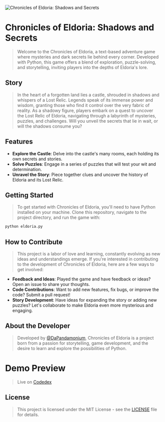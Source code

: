 ![Chronicles of Eldoria: Shadows and Secrets](https://firebasestorage.googleapis.com/v0/b/codedex-io.appspot.com/o/community%2Fproject-showcase%2Fpost%2F2OuPqt0uoadmZSsEA0bb%2FCODEDEX.png?alt=media&token=6f9a888c-35d8-4e07-81d5-f8cdcb3d3601)


# Chronicles of Eldoria: Shadows and Secrets

> Welcome to the Chronicles of Eldoria, a text-based adventure game where mysteries and dark secrets lie behind every corner. Developed with Python, this game offers a blend of exploration, puzzle-solving, and storytelling, inviting players into the depths of Eldoria's lore.

## Story

> In the heart of a forgotten land lies a castle, shrouded in shadows and whispers of a Lost Relic. Legends speak of its immense power and wisdom, granting those who find it control over the very fabric of reality. As a shadowy figure, players embark on a quest to uncover the Lost Relic of Eldoria, navigating through a labyrinth of mysteries, puzzles, and challenges. Will you unveil the secrets that lie in wait, or will the shadows consume you?

## Features

- **Explore the Castle**: Delve into the castle's many rooms, each holding its own secrets and stories.
- **Solve Puzzles**: Engage in a series of puzzles that will test your wit and determination.
- **Unravel the Story**: Piece together clues and uncover the history of Eldoria and its Lost Relic.

## Getting Started

> To get started with Chronicles of Eldoria, you'll need to have Python installed on your machine. Clone this repository, navigate to the project directory, and run the game with:

```py
python eldoria.py
```


## How to Contribute

> This project is a labor of love and learning, constantly evolving as new ideas and understandings emerge. If you're interested in contributing to the development of Chronicles of Eldoria, here are a few ways to get involved:

- **Feedback and Ideas**: Played the game and have feedback or ideas? Open an issue to share your thoughts.
- **Code Contributions**: Want to add new features, fix bugs, or improve the code? Submit a pull request!
- **Story Development**: Have ideas for expanding the story or adding new puzzles? Let's collaborate to make Eldoria even more mysterious and engaging.

## About the Developer

> Developed by [@DaPandamonium](https://github.com/DaPandamonium), Chronicles of Eldoria is a project born from a passion for storytelling, game development, and the desire to learn and explore the possibilities of Python.

# Demo Preview
> Live on [Codedex](https://www.codedex.io/@DaPanda/castle-treasure-%7C-choice-game)


## License

> This project is licensed under the MIT License - see the [LICENSE](LICENSE.md) file for details.
